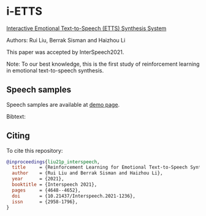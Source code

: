 # i-ETTS
[Interactive Emotional Text-to-Speech (ETTS) Synthesis System](https://www.isca-archive.org/interspeech_2021/liu21p_interspeech.pdf)

Authors: Rui Liu, Berrak Sisman and Haizhou Li

This paper was accepted by InterSpeech2021. 


Note: To our best knowledge, this is the first study of reinforcement learning in emotional text-to-speech synthesis. 


## Speech samples


Speech samples are available at [demo page](https://ttslr.github.io/i-ETTS/).



Bibtext:



## Citing
To cite this repository:
```bibtex
@inproceedings{liu21p_interspeech,
  title     = {Reinforcement Learning for Emotional Text-to-Speech Synthesis with Improved Emotion Discriminability},
  author    = {Rui Liu and Berrak Sisman and Haizhou Li},
  year      = {2021},
  booktitle = {Interspeech 2021},
  pages     = {4648--4652},
  doi       = {10.21437/Interspeech.2021-1236},
  issn      = {2958-1796},
}

```
